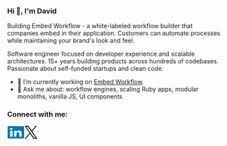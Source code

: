 ### Hi 👋, I'm David

Building Embed Workflow - a white-labeled workflow builder that companies embed in their application. Customers can automate processes while maintaining your brand's look and feel.

Software engineer focused on developer experience and scalable architectures. 15+ years building products across hundreds of codebases. Passionate about self-funded startups and clean code.

- 🔭 I’m currently working on [Embed Workflow](https://embedworkflow.com/).
- 💬 Ask me about: workflow engines, scaling Ruby apps, modular monoliths, vanilla JS, UI components

<h3 align="left">Connect with me:</h3>
<p align="left" style="display: flex">
  <a href="https://linkedin.com/in/amrani-david" target="blank"><img align="center" src="https://raw.githubusercontent.com/devicons/devicon/master/icons/linkedin/linkedin-original.svg" alt="linkedin" height="30" width="40" /></a>
  <a href="https://x.com/damrani5" target="blank"><img align="center" src="https://raw.githubusercontent.com/devicons/devicon/master/icons/twitter/twitter-original.svg" alt="twitter" height="30" width="30" /></a>
</p>
